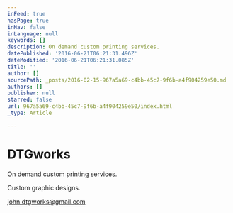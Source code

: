 ```yaml
---
inFeed: true
hasPage: true
inNav: false
inLanguage: null
keywords: []
description: On demand custom printing services.
datePublished: '2016-06-21T06:21:31.496Z'
dateModified: '2016-06-21T06:21:31.085Z'
title: ''
author: []
sourcePath: _posts/2016-02-15-967a5a69-c4bb-45c7-9f6b-a4f904259e50.md
authors: []
publisher: null
starred: false
url: 967a5a69-c4bb-45c7-9f6b-a4f904259e50/index.html
_type: Article

---
```

# 

# 

# DTGworks

On demand custom printing services.

Custom graphic designs.

john.dtgworks@gmail.com